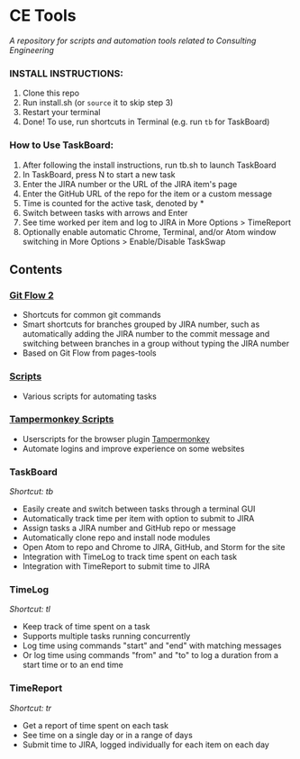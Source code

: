 # CE Tools
*A repository for scripts and automation tools related to Consulting Engineering*

### INSTALL INSTRUCTIONS:
1. Clone this repo
2. Run install.sh (or `source` it to skip step 3)
3. Restart your terminal
4. Done! To use, run shortcuts in Terminal (e.g. run `tb` for TaskBoard)

### How to Use TaskBoard:
1. After following the install instructions, run tb.sh to launch TaskBoard
2. In TaskBoard, press N to start a new task
3. Enter the JIRA number or the URL of the JIRA item's page
4. Enter the GitHub URL of the repo for the item or a custom message
5. Time is counted for the active task, denoted by *
6. Switch between tasks with arrows and Enter
7. See time worked per item and log to JIRA in More Options > TimeReport
8. Optionally enable automatic Chrome, Terminal, and/or Atom window switching in More Options > Enable/Disable TaskSwap

## Contents

### [Git Flow 2](flow2#git-flow-2)
- Shortcuts for common git commands
- Smart shortcuts for branches grouped by JIRA number, such as automatically adding the JIRA number to the commit message and switching between branches in a group without typing the JIRA number
- Based on Git Flow from pages-tools

### [Scripts](scripts#scripts)
- Various scripts for automating tasks

### [Tampermonkey Scripts](tampermonkey#tampermonkey-scripts)
- Userscripts for the browser plugin [Tampermonkey](https://www.tampermonkey.net)
- Automate logins and improve experience on some websites

### TaskBoard
*Shortcut: tb*
- Easily create and switch between tasks through a terminal GUI
- Automatically track time per item with option to submit to JIRA
- Assign tasks a JIRA number and GitHub repo or message
- Automatically clone repo and install node modules
- Open Atom to repo and Chrome to JIRA, GitHub, and Storm for the site
- Integration with TimeLog to track time spent on each task
- Integration with TimeReport to submit time to JIRA

### TimeLog
*Shortcut: tl*
- Keep track of time spent on a task
- Supports multiple tasks running concurrently
- Log time using commands "start" and "end" with matching messages
- Or log time using commands "from" and "to" to log a duration from a start time or to an end time

### TimeReport
*Shortcut: tr*
- Get a report of time spent on each task
- See time on a single day or in a range of days
- Submit time to JIRA, logged individually for each item on each day
